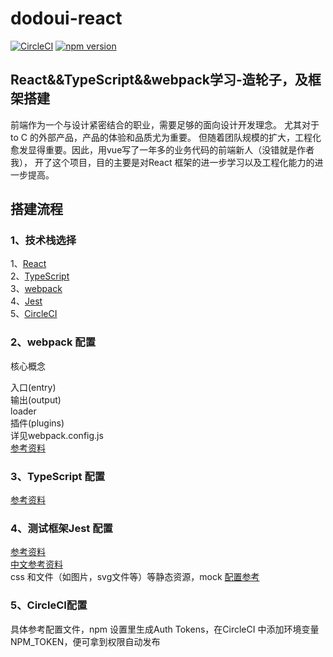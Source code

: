 # dodoui-react

[![CircleCI](https://circleci.com/gh/HE77XTL/dodoui-react.svg?style=svg)](https://circleci.com/gh/HE77XTL/dodoui-react)
[![npm version](https://badge.fury.io/js/zoro77uitest001.svg)](https://badge.fury.io/js/zoro77uitest001)

## React&&TypeScript&&webpack学习-造轮子，及框架搭建

前端作为一个与设计紧密结合的职业，需要足够的面向设计开发理念。
尤其对于to C 的外部产品，产品的体验和品质尤为重要。
但随着团队规模的扩大，工程化愈发显得重要。因此，用vue写了一年多的业务代码的前端新人（没错就是作者我），
开了这个项目，目的主要是对React 框架的进一步学习以及工程化能力的进一步提高。

## 搭建流程
### 1、技术栈选择
1、[React](https://zh-hans.reactjs.org/)    
2、[TypeScript](https://www.tslang.cn/)  
3、[webpack](https://webpack.js.org/)  
4、[Jest](https://jestjs.io/zh-Hans/)  
5、[CircleCI](https://circleci.com/)  

### 2、webpack 配置
核心概念  

入口(entry)  
输出(output)  
loader  
插件(plugins)  
详见webpack.config.js    
[参考资料](https://www.webpackjs.com/concepts/) 

### 3、TypeScript 配置
[参考资料](https://www.tslang.cn/docs/handbook/compiler-options.html)
 
### 4、测试框架Jest 配置
[参考资料](https://jestjs.io/docs/zh-Hans/tutorial-react)    
[中文参考资料](https://doc.ebichu.cc/jest/docs/zh-Hans/configuration.html#content)   
css 和文件（如图片，svg文件等）等静态资源，mock [配置参考](https://doc.ebichu.cc/jest/docs/zh-Hans/webpack.html)

### 5、CircleCI配置
具体参考配置文件，npm 设置里生成Auth Tokens，在CircleCI 中添加环境变量NPM_TOKEN，便可拿到权限自动发布 
